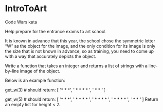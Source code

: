 # IntroToArt
Code Wars kata

Help prepare for the entrance exams to art school.

It is known in advance that this year, the school chose the symmetric letter “W” as the object for the image, and the only condition for its image is only the size that is not known in advance, so as training, you need to come up with a way that accurately depicts the object.

Write a function that takes an integer and returns a list of strings with a line-by-line image of the object.

Below is an example function:

get_w(3) # should return:
[
'*   *   *',
' * * * * ',
'  *   *  '
]

get_w(5) # should return:
[
'*       *       *',
' *     * *     * ',
'  *   *   *   *  ',
'   * *     * *   ',
'    *       *    '
]
Return an empty list for height < 2.
